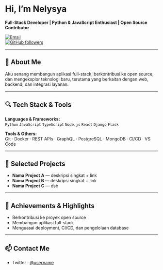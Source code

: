 # Hi, I’m Nelysya  
**Full-Stack Developer | Python & JavaScript Enthusiast | Open Source Contributor**

[![Email](https://img.shields.io/badge/Email-Contact-red)](mailto:youremail@example.com)  
[![GitHub followers](https://img.shields.io/github/followers/Nelysya?label=Follow&style=social)](https://github.com/Nelysya)

---

## 💬 About Me

Aku senang membangun aplikasi full-stack, berkontribusi ke open source, dan mengeksplor teknologi baru, terutama yang berkaitan dengan web, backend, dan integrasi layanan.

---

## 🔍 Tech Stack & Tools

**Languages & Frameworks:**  
`Python` `JavaScript` `TypeScript` `Node.js` `React` `Django` `Flask`

**Tools & Others:**  
Git · Docker · REST APIs · GraphQL · PostgreSQL · MongoDB · CI/CD · VS Code

---

## 🚀 Selected Projects

- **Nama Project A** — deskripsi singkat + link  
- **Nama Project B** — deskripsi singkat + link  
- **Nama Project C** — dsb  

---

## 🏅 Achievements & Highlights

- Berkontribusi ke proyek open source  
- Membangun aplikasi full-stack  
- Menguasai deployment, CI/CD, dan pengelolaan database  

---

## 📫 Contact Me

- Twitter : [@username  ](https://x.com/NelyVerse)
